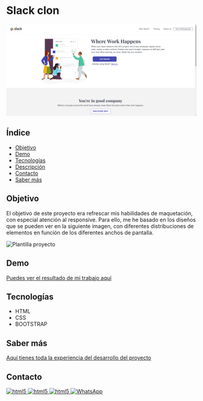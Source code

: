 # Slack clon

![Imagen del proyecto](./starter_code/images/slack-clon.png)

## Índice

- [Objetivo](#Objetivo)
- [Demo](#Demo)
- [Tecnologías](#Tecnologías)
- [Descripción](#Descripción)
- [Contacto](#contacto)
- [Saber más](#Saber-más)

## Objetivo

El objetivo de este proyecto era refrescar mis habilidades de maquetación, con especial atención al responsive.
Para ello, me he basado en los diseños que se pueden ver en la siguiente imagen, con diferentes distribuciones de elementos en función de los diferentes anchos de pantalla.

![Plantilla proyecto](./reference.jpg)

## Demo

[Puedes ver el resultado de mi trabajo aquí](https://www.gonzalo.pro/labs/slack_clon/)

## Tecnologías

- HTML
- CSS
- BOOTSTRAP

## Saber más

[Aquí tienes toda la experiencia del desarrollo del proyecto](https://blog.gonzalo.pro/proyectos/slack-clon-y-la-magia-del-mobile-first/)

## Contacto

<a href="https://www.gonzalo.pro/" target="_blank" rel="noreferrer"> <img src="https://gonzalo.pro/assets/images/Favicon.jpg" alt="html5" width="40" height="40"/> </a>
<a href="https://www.linkedin.com/in/gonzalo-garcia-dev/" target="_blank" rel="noreferrer"> <img src="https://upload.wikimedia.org/wikipedia/commons/thumb/c/ca/LinkedIn_logo_initials.png/640px-LinkedIn_logo_initials.png" alt="html5" width="40" height="40"/> </a>
<a href="mailto:contacto@gonzalo.pro" target="_blank" rel="noreferrer"> <img src="https://cdn.icon-icons.com/icons2/2631/PNG/512/gmail_new_logo_icon_159149.png" alt="html5" width="40" height="40"/> </a>
<a href="https://wa.me/34644706323"><img src="https://upload.wikimedia.org/wikipedia/commons/thumb/6/6b/WhatsApp.svg/2044px-WhatsApp.svg.png" alt="WhatsApp" width="40" height="40"> </a>
